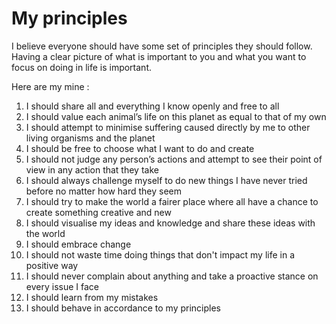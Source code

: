 # My principles
I believe everyone should have some set of principles they should follow. Having a clear picture of what is important to you and what you want to focus on doing in life is important.

Here are my mine :

1. I should share all and everything I know openly and free to all
2. I should value each animal’s life on this planet as equal to that of my own
3. I should attempt to minimise suffering caused directly by me to other living organisms and the planet
4. I should be free to choose what I want to do and create
5. I should not judge any person’s actions and attempt to see their point of view in any action that they take
6. I should always challenge myself to do new things I have never tried before no matter how hard they seem
7. I should try to make the world a fairer place where all have a chance to create something creative and new
8. I should visualise my ideas and knowledge and share these ideas with the world
9. I should embrace change 
10. I should not waste time doing things that don't impact my life in a positive way 
11. I should never complain about anything and take a proactive stance on every issue I face
12. I should learn from my mistakes
13. I should behave in accordance to my principles